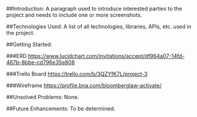 ##Introduction: 
A paragraph used to introduce interested parties to the project and needs to include one or more screenshots.

##Technologies Used: 
A list of all technologies, libraries, APIs, etc. used in the project.

##Getting Started: 

###ERD
https://www.lucidchart.com/invitations/accept/df964a07-14fd-467b-8bbe-cd796e35e808

###Trello Board
https://trello.com/b/3QZYfK7L/project-3

###Wireframe
https://profile.bna.com/bloomberglaw-activate/

##Unsolved Problems: None.

##Future Enhancements: To be determined.